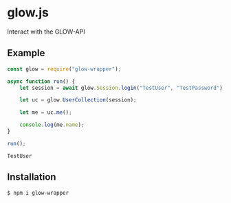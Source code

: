 # glow.js

Interact with the GLOW-API

## Example

```ts
const glow = require("glow-wrapper");

async function run() {
	let session = await glow.Session.login("TestUser", "TestPassword");

	let uc = glow.UserCollection(session);

	let me = uc.me();

	console.log(me.name);
}

run();
```

```
TestUser
```

## Installation

```
$ npm i glow-wrapper
```

